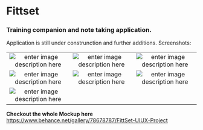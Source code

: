 # Fittset
### Training companion and note taking application.
Application is still under construnction and further additions.
Screenshots:


|| | |
|:-------------------------:|:-------------------------:|:-------------------------:|
|![enter image description here](https://i.imgur.com/k9yCUS7.png) | ![enter image description here](https://i.imgur.com/zkTERtz.png)| ![enter image description here](https://i.imgur.com/rMIciO4.png)|:-------------------------:|:-------------------------:|:-------------------------:|
|![enter image description here](https://i.imgur.com/CsAaiyF.png)|![enter image description here](https://i.imgur.com/8hm2Bjb.png)|![enter image description here](https://i.imgur.com/housWPi.png)|
|![enter image description here](https://i.imgur.com/DsppkEY.png)


**Checkout the whole Mockup here** https://www.behance.net/gallery/78678787/FittSet-UIUX-Project